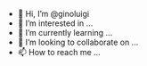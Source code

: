 - 👋 Hi, I’m @ginoluigi
- 👀 I’m interested in ...
- 🌱 I’m currently learning ...
- 💞️ I’m looking to collaborate on ...
- 📫 How to reach me ...

<!---
ginoluigi/ginoluigi is a ✨ special ✨ repository because its `README.md` (this file) appears on your GitHub profile.
You can click the Preview link to take a look at your changes.
--->

